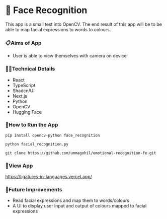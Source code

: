 # 👋 Face Recognition
This app is a small test into OpenCV. The end result of this app will be to be able to map facial expressions to words to colours.

### 📋Aims of App

- User is able to view themselves with camera on device

### 👩‍💻Technical Details

- React
- TypeScript
- Shadcn/UI
- Next.js
- Python
- OpenCV
- Hugging Face

### 🔧How to Run the App

`pip install opencv-python face_recognition`

`python facial_recognition.py`

`git clone https://github.com/ummagohil/emotional-recognition-fe.git`

### 👀View App
[https://ligatures-in-languages.vercel.app/
](https://emotions-recognition.vercel.app/)

### 💭Future Improvements

- Read facial expressions and map them to words/colours
- A UI to display user input and output of colours mapped to facial expressions 
